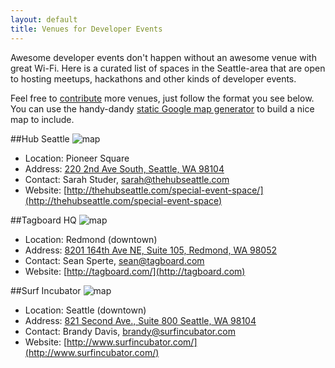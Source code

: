 ```yaml
---
layout: default
title: Venues for Developer Events
---
```

Awesome developer events don't happen without an awesome venue with great Wi-Fi. Here is a curated list of spaces in the Seattle-area that are open to hosting meetups, hackathons and other kinds of developer events.

Feel free to [contribute][] more venues, just follow the format you see below. You can use the handy-dandy [static Google map generator][] to build a nice map to include.

##Hub Seattle <a name="hub-seattle"></a>
![map](http://maps.google.com/maps/api/staticmap?center=47.600744,-122.331422&zoom=14&markers=47.600744,-122.331422&size=500x300&sensor=false)

* Location: Pioneer Square
* Address: [220 2nd Ave South, Seattle, WA 98104](https://maps.google.com/maps?q=220+2nd+Ave+South,+Seattle,+WA+98104&hl=en&ll=47.600738,-122.331412&spn=0.012689,0.014892&sll=47.673537,-122.123036&sspn=0.025343,0.029783&gl=us&hnear=220+2nd+Ave+S,+Seattle,+King,+Washington+98104&t=m&z=16)
* Contact: Sarah Studer, sarah@thehubseattle.com
* Website: [http://thehubseattle.com/special-event-space/](http://thehubseattle.com/special-event-space)

##Tagboard HQ <a name="tagboard"></a>
![map](http://maps.google.com/maps/api/staticmap?center=47.672118,-122.125532&zoom=14&markers=8201+164th%20Ave%20NE,%20Suite%20105,%20Redmond,%20WA%2098052&size=500x300&sensor=false)

* Location: Redmond (downtown)
* Address: [8201 164th Ave NE, Suite 105, Redmond, WA 98052](https://www.google.com/maps/place/8201+164th+Ave+NE+%23105,+Redmond,+WA+98052/@47.6764526,-122.1219268,17z)
* Contact: Sean Sperte, sean@tagboard.com
* Website: [http://tagboard.com/](http://tagboard.com)

##Surf Incubator <a name="surf-incubator"></a>
![map](http://maps.google.com/maps/api/staticmap?center=47.604209,-122.334499&zoom=14&markers=47.604209,-122.334499&size=500x300&sensor=false)

* Location: Seattle (downtown)
* Address: [821 Second Ave., Suite 800 Seattle, WA 98104](https://maps.google.com/maps?q=821+Second+Ave.,+Suite+800+Seattle,+WA+98104&hnear=821+2nd+Ave+%23800,+Seattle,+King,+Washington+98104&gl=us&t=m&z=16)
* Contact: Brandy Davis, brandy@surfincubator.com
* Website: [http://www.surfincubator.com/](http://www.surfincubator.com/)

[contribute]: /submit
[static google map generator]: http://gmaps-samples.googlecode.com/svn/trunk/simplewizard/makestaticmap.html
